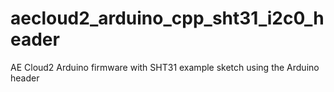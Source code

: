 # aecloud2_arduino_cpp_sht31_i2c0_header
AE Cloud2 Arduino firmware with SHT31 example sketch using the Arduino header
